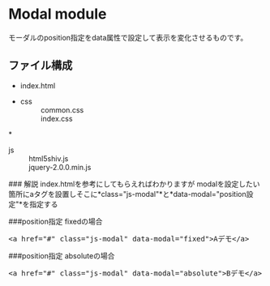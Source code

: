 # Modal module  
モーダルのposition指定をdata属性で設定して表示を変化させるものです。  
## ファイル構成
* index.html
* <dl>
    <dt>css</dt>
    <dd>common.css</dd>
    <dd>index.css</dd>
</dl>
* <dl>
    <dt>js</dt>
    <dd>html5shiv.js</dd>
    <dd>jquery-2.0.0.min.js</dd>
</dl>
### 解説
index.htmlを参考にしてもらえればわかりますが  modalを設定したい箇所にaタグを設置しそこに*class="js-modal"*と*data-modal="position設定"*を指定する

###position指定 fixedの場合
<pre>&lt;a href="#" class="js-modal" data-modal="fixed">Aデモ&lt;/a&gt;</pre>

###position指定 absoluteの場合
<pre>&lt;a href="#" class="js-modal" data-modal="absolute">Bデモ&lt;/a&gt;</pre>
